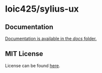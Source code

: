 # loic425/sylius-ux

Documentation
-------------

[Documentation is available in the *docs* folder.](docs/index.md)

MIT License
-----------

License can be found [here](https://github.com/mobizel/markdown-docs-bundle/blob/master/LICENSE).
